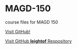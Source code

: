 # MAGD-150
course files for MAGD 150

[Visit GitHub!](www.github.com)

[Visit GitHub **leightof** Respository](https://github.com/leightof/MAGD-150)
